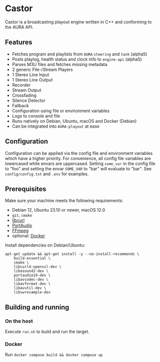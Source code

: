 # Castor

Castor is a broadcasting playout engine written in C++ and conforming to the AURA API.

## Features

- Fetches program and playlists from `AURA` `steering` and `tank` (alpha5)
- Posts playlog, health status and clock info to `engine-api` (alpha5)
- Parses M3U files and fetches missing metadata
- 2 generic File-/Stream Players
- 1 Stereo Line Input
- 1 Stereo Line Output
- Recorder
- Stream Output
- Crossfading
- Silence Detector
- Fallback
- Configuration using file or environment variables
- Logs to console and file
- Runs natively on Debian, Ubuntu, macOS and Docker (Debian)
- Can be integrated into `AURA-playout` at ease

## Configuration
Configuration can be applied via the config file and environment variables which have a higher priority. For convenience, all config file variables are lowercased while envars are uppercased. Setting `some_var` in the config file to "foo" and setting the envar `SOME_VAR` to "bar" will evaluate to "bar". See `config/config.txt` and `.env` for examples.

## Prerequisites

Make sure your machine meets the following requirements:

- Debian 12, Ubuntu 23.10 or newer, macOS 12.0
- `git`, `cmake`
- [libcurl](https://curl.se/)
- [PortAudio](https://www.portaudio.com/)
- [FFmpeg](https://www.ffmpeg.org/)
- optional: [Docker](https://www.docker.com/)

Install dependencies on Debian/Ubuntu:
```
apt-get update && apt-get install -y --no-install-recommends \
    build-essential \
    cmake \
    libcurl4-openssl-dev \
    libasound2-dev \
    portaudio19-dev \
    libavcodec-dev \
    libavformat-dev \
    libavutil-dev \
    libswresample-dev
```

## Building and running
### On the host
Execute `run.sh` to build and run the target.

### Docker
Run `docker compose build && docker compose up`